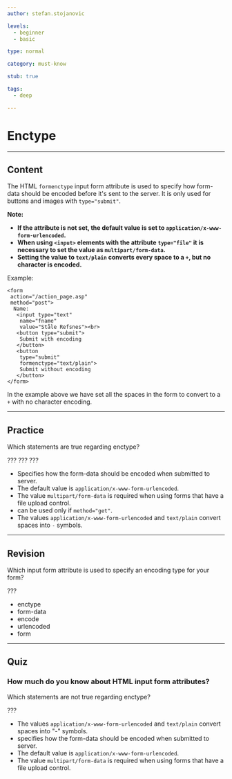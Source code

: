 ```yaml
---
author: stefan.stojanovic

levels:
  - beginner
  - basic

type: normal

category: must-know

stub: true

tags:
  - deep

---
```

# Enctype
---
## Content

The HTML `formenctype` input form attribute is used to specify how form-data should be encoded before it's sent to the server.
It is only used for buttons and images with `type="submit"`.

**Note:**
 - **If the attribute is not set, the default value is set to `application/x-www-form-urlencoded`.**
 - **When using `<input>` elements with the attribute `type="file"` it is necessary to set the value as `multipart/form-data`.**
 - **Setting the value to `text/plain` converts every space to a `+`, but no character is encoded.**
 
 Example:
```
<form 
 action="/action_page.asp"
 method="post">
  Name: 
   <input type="text" 
    name="fname"
    value="Ståle Refsnes"><br>
   <button type="submit">
    Submit with encoding
   </button>
   <button
    type="submit" 
    formenctype="text/plain">
    Submit without encoding
   </button>
</form>
```

In the example above we have set all the spaces in the form to convert to a `+` with no character encoding.

---
## Practice

Which statements are true regarding enctype?

???
???
???

* Specifies how the form-data should be encoded when submitted to server.
* The default value is `application/x-www-form-urlencoded`.
* The value `multipart/form-data` is required when using forms that have a file upload control.
* can be used only if `method="get"`.
* The values `application/x-www-form-urlencoded` and `text/plain` convert spaces into `-` symbols.

---
## Revision

Which input form attribute is used to specify an encoding type for your form?

???

* enctype
* form-data
* encode
* urlencoded
* form

---
## Quiz

### How much do you know about HTML input form attributes?

Which statements are not true regarding enctype?

???

* The values `application/x-www-form-urlencoded` and `text/plain` convert spaces into "-" symbols.
* specifies how the form-data should be encoded when submitted to server.
* The default value is `application/x-www-form-urlencoded`.
* The value `multipart/form-data` is required when using forms that have a file upload control.
